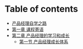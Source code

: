 # Table of contents

* [产品经理自学之路](README.md)
* [第一章 课程寄语](di-yi-zhang-ke-cheng-ji-yu.md)
* [第二章 产品经理的学习和成长](di-er-zhang-chan-pin-jing-li-de-xue-xi-he-cheng-chang/README.md)
  * [第一节 产品经理成长体系](di-er-zhang-chan-pin-jing-li-de-xue-xi-he-cheng-chang/chan-pin-jing-li-cheng-chang-ti-xi.md)

